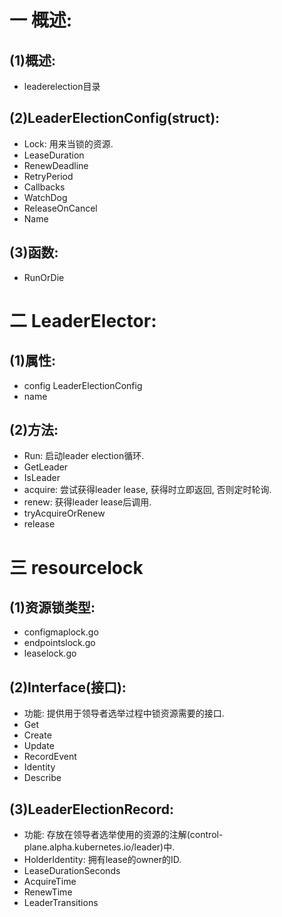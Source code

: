 # 一 概述:
## (1)概述:
- leaderelection目录

## (2)LeaderElectionConfig(struct):
- Lock: 用来当锁的资源.
- LeaseDuration
- RenewDeadline
- RetryPeriod
- Callbacks
- WatchDog
- ReleaseOnCancel
- Name

## (3)函数:
- RunOrDie

# 二 LeaderElector:
## (1)属性:
- config LeaderElectionConfig
- name

## (2)方法:
- Run: 启动leader election循环.
- GetLeader
- IsLeader
- acquire: 尝试获得leader lease, 获得时立即返回, 否则定时轮询.
- renew: 获得leader lease后调用.
- tryAcquireOrRenew
- release

# 三 resourcelock
## (1)资源锁类型:
- configmaplock.go
- endpointslock.go
- leaselock.go

## (2)Interface(接口):
- 功能: 提供用于领导者选举过程中锁资源需要的接口.
- Get
- Create
- Update
- RecordEvent
- Identity
- Describe

## (3)LeaderElectionRecord:
- 功能: 存放在领导者选举使用的资源的注解(control-plane.alpha.kubernetes.io/leader)中.
- HolderIdentity: 拥有lease的owner的ID.
- LeaseDurationSeconds
- AcquireTime
- RenewTime
- LeaderTransitions


